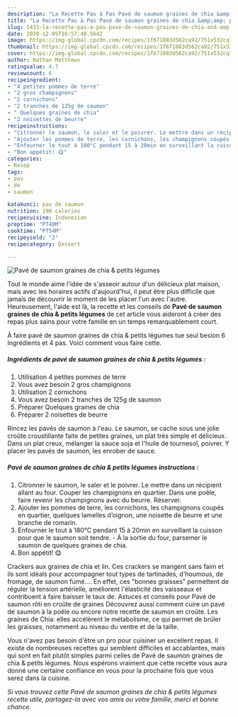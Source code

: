 ```yaml
---
description: "La Recette Pas à Pas Pavé de saumon graines de chia &amp;amp; petits légumes"
title: "La Recette Pas à Pas Pavé de saumon graines de chia &amp;amp; petits légumes"
slug: 1433-la-recette-pas-a-pas-pave-de-saumon-graines-de-chia-and-amp-petits-legumes
date: 2020-12-05T16:57:48.564Z
image: https://img-global.cpcdn.com/recipes/1f671083d562ca92/751x532cq70/pave-de-saumon-graines-de-chia-petits-legumes-photo-principale-de-la-recette.jpg
thumbnail: https://img-global.cpcdn.com/recipes/1f671083d562ca92/751x532cq70/pave-de-saumon-graines-de-chia-petits-legumes-photo-principale-de-la-recette.jpg
cover: https://img-global.cpcdn.com/recipes/1f671083d562ca92/751x532cq70/pave-de-saumon-graines-de-chia-petits-legumes-photo-principale-de-la-recette.jpg
author: Nathan Matthews
ratingvalue: 4.7
reviewcount: 6
recipeingredient:
- "4 petites pommes de terre"
- "2 gros champignons"
- "2 cornichons"
- "2 tranches de 125g de saumon"
- " Quelques graines de chia"
- "2 noisettes de beurre"
recipeinstructions:
- "Citronner le saumon, le saler et le poivrer. Le mettre dans un récipient allant au four. Couper les champignons en quartier. Dans une poêle, faire revenir les champignons avec du beurre. Réserver."
- "Ajouter les pommes de terre, les cornichons, les champignons coupés en quartier, quelques lamelles d’oignon, une noisette de beurre et une branche de romarin."
- "Enfourner le tout à 180°C pendant 15 à 20min en surveillant la cuisson pour que le saumon soit tendre.  À la sortie du four, parsemer le saumon de quelques graines de chia."
- "Bon appétit! 😋"
categories:
- Resep
tags:
- pav
- de
- saumon

katakunci: pav de saumon 
nutrition: 190 calories
recipecuisine: Indonesian
preptime: "PT40M"
cooktime: "PT54M"
recipeyield: "2"
recipecategory: Dessert

---
```



![Pavé de saumon graines de chia &amp; petits légumes](https://img-global.cpcdn.com/recipes/1f671083d562ca92/751x532cq70/pave-de-saumon-graines-de-chia-petits-legumes-photo-principale-de-la-recette.jpg)

Tout le monde aime l'idée de s'asseoir autour d'un délicieux plat maison, mais avec les horaires actifs d'aujourd'hui, il peut être plus difficile que jamais de découvrir le moment de les placer l'un avec l'autre. Heureusement, l'aide est là, la recette et les conseils de <strong> Pavé de saumon graines de chia &amp; petits légumes </strong> de cet article vous aideront à créer des repas plus sains pour votre famille en un temps remarquablement court.

<!--inarticleads1-->

À faire pavé de saumon graines de chia &amp; petits légumes tue seul besion 6 Ingrédients et 4 pas. Voici comment vous faire cette.

##### Ingrédients de pavé de saumon graines de chia &amp; petits légumes :

1. Utilisation 4 petites pommes de terre
1. Vous avez besoin 2 gros champignons
1. Utilisation 2 cornichons
1. Vous avez besoin 2 tranches de 125g de saumon
1. Préparer  Quelques graines de chia
1. Préparer 2 noisettes de beurre


Rincez les pavés de saumon à l&#39;eau. Le saumon, se cache sous une jolie croûte croustillante faite de petites graines, un plat très simple et délicieux. Dans un plat creux, mélanger la sauce soja et l&#39;huile de tournesol, poivrer. Y placer les pavés de saumon, les enrober de sauce. 

<!--inarticleads2-->

##### Pavé de saumon graines de chia &amp; petits légumes instructions :

1. Citronner le saumon, le saler et le poivrer. Le mettre dans un récipient allant au four. Couper les champignons en quartier. Dans une poêle, faire revenir les champignons avec du beurre. Réserver.
1. Ajouter les pommes de terre, les cornichons, les champignons coupés en quartier, quelques lamelles d’oignon, une noisette de beurre et une branche de romarin.
1. Enfourner le tout à 180°C pendant 15 à 20min en surveillant la cuisson pour que le saumon soit tendre.  - À la sortie du four, parsemer le saumon de quelques graines de chia.
1. Bon appétit! 😋


Crackers aux graines de chia et lin. Ces crackers se mangent sans faim et ils sont idéals pour accompagner tout types de tartinades, d&#39;houmous, de fromage, de saumon fumé…. En effet, ces &#34;bonnes graisses&#34; permettent de réguler la tension artérielle, améliorent l&#39;élasticité des vaisseaux et contribuent à faire baisser le taux de. Astuces et conseils pour Pavé de saumon rôti en croûte de graines Découvrez aussi comment cuire un pavé de saumon à la poêle ou encore notre recette de saumon en croûte. Les graines de Chia: elles accélèrent le métabolisme, ce qui permet de brûler les graisses, notamment au niveau du ventre et de la taille. 

<!--inarticleads1-->

<p>
Vous n'avez pas besoin d'être un pro pour cuisiner un excellent repas. Il existe de nombreuses recettes qui semblent difficiles et accablantes, mais qui sont en fait plutôt simples parmi celles de Pavé de saumon graines de chia &amp; petits légumes. Nous espérons vraiment que cette recette vous aura donné une certaine confiance en vous pour la prochaine fois que vous serez dans la cuisine.
</p>

<p>
<i>Si vous trouvez cette Pavé de saumon graines de chia &amp; petits légumes recette utile, partagez-la avec vos amis ou votre famille, merci et bonne chance.</i>
</p>
